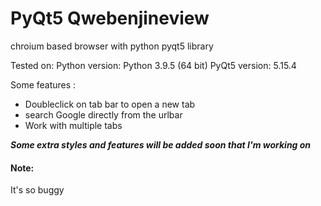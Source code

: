 # PyQt5 Qwebenjineview
chroium based browser with python pyqt5 library

Tested on:
Python version: Python 3.9.5 (64 bit)
PyQt5 version: 5.15.4

Some features :
<ul><li>Doubleclick on tab bar to open a new tab</li>
<li>search Google directly from the urlbar</li>
  <li>Work with multiple tabs</li>
</ul>

***Some extra styles and features will be added soon that I'm working on***
<h4>Note:</h4> It's so buggy
